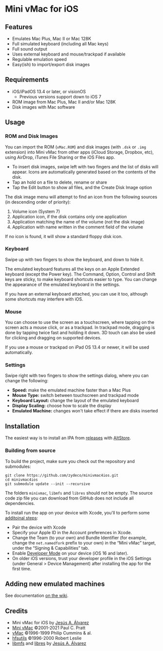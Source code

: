 # Mini vMac for iOS

## Features

* Emulates Mac Plus, Mac II or Mac 128K
* Full simulated keyboard (including all Mac keys)
* Full sound output
* Uses external keyboard and mouse/trackpad if available
* Regulable emulation speed
* Easy(ish) to import/export disk images

## Requirements

* iOS/iPadOS 13.4 or later, or visionOS
    * Previous versions support down to iOS 7
* ROM image from Mac Plus, Mac II and/or Mac 128K
* Disk images with Mac software

## Usage

### ROM and Disk Images

You can import the ROM (`vMac.ROM`) and disk images (with `.dsk` or `.img`
extension) into Mini vMac from other apps (iCloud Storage, Dropbox, etc), using
AirDrop, iTunes File Sharing or the iOS Files app.

* To insert disk images, swipe left with two fingers and the list of disks will
    appear. Icons are automatically generated based on the contents of the disk.
* Tap an hold on a file to delete, rename or share
* Tap the Edit button to show all files, and the Create Disk Image option

The disk image menu will attempt to find an icon from the following sources (in
descending order of priority):

1. Volume icon (System 7)
2. Application icon, if the disk contains only one application
3. Application matching the name of the volume (not the disk image)
4. Application with name written in the comment field of the volume

If no icon is found, it will show a standard floppy disk icon.

### Keyboard

Swipe up with two fingers to show the keyboard, and down to hide it.

The emulated keyboard features all the keys on an Apple Extended keyboard
(except the Power key). The Command, Option, Control and Shift keys are
sticky, to make keyboard shortcuts easier to type. You can change the
appearance of the emulated keyboard in the settings.

If you have an external keyboard attached, you can use it too, although some
shortcuts may interfere with iOS.

### Mouse

You can choose to use the screen as a touchscreen, where tapping on the screen
acts a mouse click, or as a trackpad. In trackpad mode, dragging is done by
tapping twice fast and holding it down. 3D touch can also be used for clicking and
dragging on supported devices.

If you use a mouse or trackpad on iPad OS 13.4 or newer, it will be used automatically.

### Settings

Swipe right with two fingers to show the settings dialog, where you can change
the following:

* **Speed:** make the emulated machine faster than a Mac Plus
* **Mouse Type:** switch between touchscreen and trackpad mode
* **Keyboard Layout:** change the layout of the emulated keyboard
* **Display Scaling:** choose how to scale the display
* **Emulated Machine:** changes won't take effect if there are disks inserted

## Installation

The easiest way is to install an IPA from [releases](https://github.com/zydeco/minivmac4ios/releases) with [AltStore](https://altstore.io).

### Building from source

To build the project, make sure you check out the repository and submodules:

```
git clone https://github.com/zydeco/minivmac4ios.git
cd minivmac4ios
git submodule update --init --recursive
```

The folders `minivmac`, `libmfs` and `libres` should not be empty. The source code zip file you can download from GitHub does not include all dependencies.

To install run the app on your device with Xcode, you'll to perform some [additoinal steps](https://developer.apple.com/documentation/xcode/enabling-developer-mode-on-a-device):

* Pair the device with Xcode
* Specify your Apple ID in the Account preferences in Xcode.
* Change the Team (to your own) and Bundle Identifier (for example, change the `net.namedfork` prefix to your own) in the “Mini vMac” target, under the “Signing & Capabilities” tab.
* Enable [Developer Mode](https://developer.apple.com/documentation/xcode/enabling-developer-mode-on-a-device) on your device (iOS 16 and later).
* On older iOS versions, trust your developer profile in the iOS Settings (under General > Device Management) after installing the app for the first time.

## Adding new emulated machines

See documentation [on the wiki](https://github.com/zydeco/minivmac4ios/wiki/Adding-a-new-emulated-machine).

## Credits

* Mini vMac for iOS by [Jesús A. Álvarez](https://github.com/zydeco)
* [Mini vMac](http://gryphel.com/c/minivmac/) ©2001-2021 Paul C. Pratt
* [vMac](http://vmac.org/) ©1996-1999 Philip Cummins & al.
* [hfsutils](http://www.mars.org/home/rob/proj/hfs/) ©1996-2000 Robert Leslie
* [libmfs](https://github.com/zydeco/libmfs) and [libres](https://github.com/zydeco/libres) by [Jesús A. Álvarez](https://github.com/zydeco)
